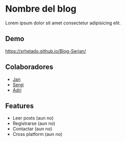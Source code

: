 # Nombre del blog

Lorem ipsum dolor sit amet consectetur adipisicing elit.


## Demo

https://srhelado.github.io/Blog-Serjan/
## Colaboradores

- [Jan](https://www.github.com/SrHelado)
- [Sergi](https://github.com/sergifernandezmEducem)
- [Adri](https://github.com/adriasancheza)
## Features

- Leer posts (aun no)
- Registrarse (aun no)
- Contactar (aun no)
- Cross platform (aun no)

